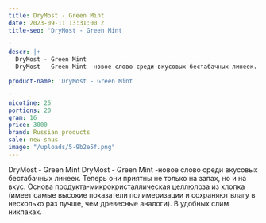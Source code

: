 ```yaml
---
title: DryMost - Green Mint
date: 2023-09-11 13:31:00 Z
title-seo: 'DryMost - Green Mint

'
descr: |+
  DryMost - Green Mint
  DryMost - Green Mint -новое слово среди вкусовых бестабачных линеек. Теперь они приятны не только на запах, но и на вкус. Основа продукта-микрокристаллическая целлюлоза из хлопка (имеет самые высокие показатели полимеризации и сохраняют влагу в несколько раз лучше, чем древесные аналоги). В удобных слим никпаках.

product-name: 'DryMost - Green Mint

'
nicotine: 25
portions: 20
gram: 16
price: 3000
brand: Russian products
sale: new-snus
image: "/uploads/5-9b2e5f.png"
---
```


DryMost - Green Mint
DryMost - Green Mint -новое слово среди вкусовых бестабачных линеек. Теперь они приятны не только на запах, но и на вкус. Основа продукта-микрокристаллическая целлюлоза из хлопка (имеет самые высокие показатели полимеризации и сохраняют влагу в несколько раз лучше, чем древесные аналоги). В удобных слим никпаках.

